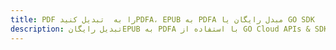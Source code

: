 ---title: PDF را به  تبدیل کنیدPDFA، EPUB به PDFA مبدل رایگان یا GO SDKdescription: تبدیل رایگانEPUB به PDFA با استفاده از GO Cloud APIs & SDK همچنین اسناد PDF را در Cloud ایجاد، ویرایش و رندر کنید.---